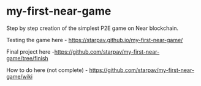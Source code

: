 # my-first-near-game
Step by step creation of the simplest P2E game on Near blockchain.

Testing the game here - https://starpav.github.io/my-first-near-game/

Final project here -https://github.com/starpav/my-first-near-game/tree/finish

How to do here (not complete) - https://github.com/starpav/my-first-near-game/wiki
